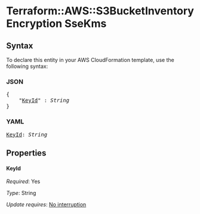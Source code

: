 # Terraform::AWS::S3BucketInventory Encryption SseKms

## Syntax

To declare this entity in your AWS CloudFormation template, use the following syntax:

### JSON

<pre>
{
    "<a href="#keyid" title="KeyId">KeyId</a>" : <i>String</i>
}
</pre>

### YAML

<pre>
<a href="#keyid" title="KeyId">KeyId</a>: <i>String</i>
</pre>

## Properties

#### KeyId

_Required_: Yes

_Type_: String

_Update requires_: [No interruption](https://docs.aws.amazon.com/AWSCloudFormation/latest/UserGuide/using-cfn-updating-stacks-update-behaviors.html#update-no-interrupt)

